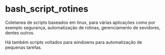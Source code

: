 # bash_script_rotines
Coletanea de scripts baseados em linux, para várias aplicações como por exemplo segurança, automatização de rotinas, gerenciamento de sevidores, dentes outros.

Há também scripts voltados para windowns para automatização de pequenas tarefas.
